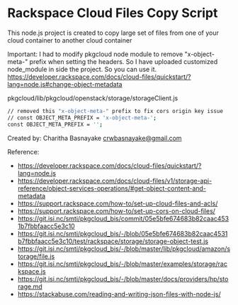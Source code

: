 # Rackspace Cloud Files Copy Script

This node.js project is created to copy large set of files from one of your cloud container to another cloud container

Important:
I had to modify pkgcloud node module to remove "x-object-meta-" prefix when setting the headers. So I have uploaded customized node_module in side the project. So you can use it.
https://developer.rackspace.com/docs/cloud-files/quickstart/?lang=node.js#change-object-metadata

pkgcloud/lib/pkgcloud/openstack/storage/storageClient.js
```sh
// removed this "x-object-meta-" prefix to fix cors origin key issue
// const OBJECT_META_PREFIX = 'x-object-meta-';
const OBJECT_META_PREFIX = '';
```

Created by:
Charitha Basnayake
crwbasnayake@gmail.com

Reference:
- https://developer.rackspace.com/docs/cloud-files/quickstart/?lang=node.js
- https://developer.rackspace.com/docs/cloud-files/v1/storage-api-reference/object-services-operations/#get-object-content-and-metadata
- https://support.rackspace.com/how-to/set-up-cloud-files-and-acls/
- https://support.rackspace.com/how-to/set-up-cors-on-cloud-files/
- https://git.isi.nc/smti/pkgcloud_bis/commit/05e5bfe674683b82caac4531b7fbbfaacc5e3c10
- https://git.isi.nc/smti/pkgcloud_bis/-/blob/05e5bfe674683b82caac4531b7fbbfaacc5e3c10/test/rackspace/storage/storage-object-test.js
- https://git.isi.nc/smti/pkgcloud_bis/-/blob/master/lib/pkgcloud/amazon/storage/file.js
- https://git.isi.nc/smti/pkgcloud_bis/-/blob/master/examples/storage/rackspace.js
- https://git.isi.nc/smti/pkgcloud_bis/-/blob/master/docs/providers/hp/storage.md
- https://stackabuse.com/reading-and-writing-json-files-with-node-js/
